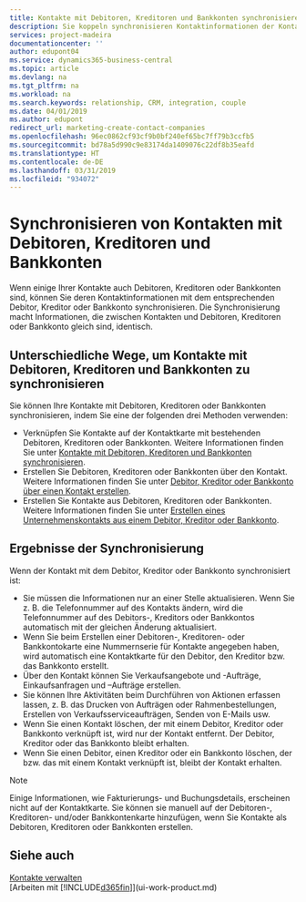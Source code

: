 ```yaml
---
title: Kontakte mit Debitoren, Kreditoren und Bankkonten synchronisieren| Microsoft Docs
description: Sie koppeln synchronisieren Kontaktinformationen der Kontakte, die auch Debitoren, Kreditoren oder Bankkonten sind, so aktualisieren Sie nur Informationen in einem Bereich.
services: project-madeira
documentationcenter: ''
author: edupont04
ms.service: dynamics365-business-central
ms.topic: article
ms.devlang: na
ms.tgt_pltfrm: na
ms.workload: na
ms.search.keywords: relationship, CRM, integration, couple
ms.date: 04/01/2019
ms.author: edupont
redirect_url: marketing-create-contact-companies
ms.openlocfilehash: 96ec0862cf93cf9b0bf240ef65bc7ff79b3ccfb5
ms.sourcegitcommit: bd78a5d990c9e83174da1409076c22df8b35eafd
ms.translationtype: HT
ms.contentlocale: de-DE
ms.lasthandoff: 03/31/2019
ms.locfileid: "934072"
---
```

# <a name="synchronizing-contacts-with-customers-vendors-and-bank-accounts"></a>Synchronisieren von Kontakten mit Debitoren, Kreditoren und Bankkonten
Wenn einige Ihrer Kontakte auch Debitoren, Kreditoren oder Bankkonten sind, können Sie deren Kontaktinformationen mit dem entsprechenden Debitor, Kreditor oder Bankkonto synchronisieren. Die Synchronisierung macht Informationen, die zwischen Kontakten und Debitoren, Kreditoren oder Bankkonto gleich sind, identisch.  

## <a name="different-ways-to-synchronize-contacts-with-customers-vendors-and-bank-accounts"></a>Unterschiedliche Wege, um Kontakte mit Debitoren, Kreditoren und Bankkonten zu synchronisieren
Sie können Ihre Kontakte mit Debitoren, Kreditoren oder Bankkonten synchronisieren, indem Sie eine der folgenden drei Methoden verwenden:

* Verknüpfen Sie Kontakte auf der Kontaktkarte mit bestehenden Debitoren, Kreditoren oder Bankkonten. Weitere Informationen finden Sie unter [Kontakte mit Debitoren, Kreditoren und Bankkonten synchronisieren](marketing-how-link-contact.md).
* Erstellen Sie Debitoren, Kreditoren oder Bankkonten über den Kontakt. Weitere Informationen finden Sie unter [Debitor, Kreditor oder Bankkonto über einen Kontakt erstellen](marketing-how-create-contacts-new-customers-vendors-bank-accounts.md).
* Erstellen Sie Kontakte aus Debitoren, Kreditoren oder Bankkonten. Weitere Informationen finden Sie unter [Erstellen eines Unternehmenskontakts aus einem Debitor, Kreditor oder Bankkonto](marketing-how-create-contact-companies.md).

## <a name="consequences-of-synchronization"></a>Ergebnisse der Synchronisierung
Wenn der Kontakt mit dem Debitor, Kreditor oder Bankkonto synchronisiert ist:

* Sie müssen die Informationen nur an einer Stelle aktualisieren. Wenn Sie z. B. die Telefonnummer auf des Kontakts ändern, wird die Telefonnummer auf des Debitors-, Kreditors oder Bankkontos automatisch mit der gleichen Änderung aktualisiert.
* Wenn Sie beim Erstellen einer Debitoren-, Kreditoren- oder Bankkontokarte eine Nummernserie für Kontakte angegeben haben, wird automatisch eine Kontaktkarte für den Debitor, den Kreditor bzw. das Bankkonto erstellt.
* Über den Kontakt können Sie Verkaufsangebote und -Aufträge, Einkaufsanfragen und –Aufträge erstellen.
* Sie können Ihre Aktivitäten beim Durchführen von Aktionen erfassen lassen, z. B. das Drucken von Aufträgen oder Rahmenbestellungen, Erstellen von Verkaufsserviceaufträgen, Senden von E-Mails usw.
* Wenn Sie einen Kontakt löschen, der mit einem Debitor, Kreditor oder Bankkonto verknüpft ist, wird nur der Kontakt entfernt. Der Debitor, Kreditor oder das Bankkonto bleibt erhalten.
* Wenn Sie einen Debitor, einen Kreditor oder ein Bankkonto löschen, der bzw. das mit einem Kontakt verknüpft ist, bleibt der Kontakt erhalten.

> [!NOTE]  
>   Einige Informationen, wie Fakturierungs- und Buchungsdetails, erscheinen nicht auf der Kontaktkarte. Sie können sie manuell auf der Debitoren-, Kreditoren- und/oder Bankkontenkarte hinzufügen, wenn Sie Kontakte als Debitoren, Kreditoren oder Bankkonten erstellen.

## <a name="see-also"></a>Siehe auch
[Kontakte verwalten](marketing-contacts.md)  
[Arbeiten mit [!INCLUDE[d365fin](includes/d365fin_md.md)]](ui-work-product.md)
